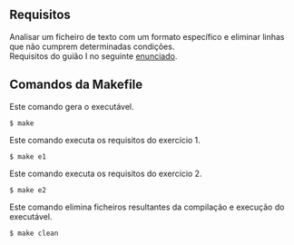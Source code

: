 ## Requisitos
Analisar um ficheiro de texto com um formato específico e eliminar linhas que não cumprem determinadas condições.  
Requisitos do guião I no seguinte [enunciado](https://github.com/Katilho/LI3/blob/main/guiao-1/LI3-Guia%CC%83o%20I.pdf).

## Comandos da Makefile
Este comando gera o executável.
```
$ make
```  
Este comando executa os requisitos do exercício 1.
```
$ make e1
```  
Este comando executa os requisitos do exercício 2.
```
$ make e2
```  
Este comando elimina ficheiros resultantes da compilação e execução do executável.
```
$ make clean
```  
